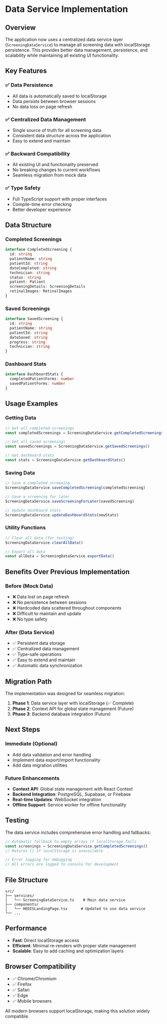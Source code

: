 # Data Service Implementation

## Overview

The application now uses a centralized data service layer (`ScreeningDataService`) to manage all screening data with localStorage persistence. This provides better data management, persistence, and scalability while maintaining all existing UI functionality.

## Key Features

### ✅ **Data Persistence**
- All data is automatically saved to localStorage
- Data persists between browser sessions
- No data loss on page refresh

### ✅ **Centralized Data Management**
- Single source of truth for all screening data
- Consistent data structure across the application
- Easy to extend and maintain

### ✅ **Backward Compatibility**
- All existing UI and functionality preserved
- No breaking changes to current workflows
- Seamless migration from mock data

### ✅ **Type Safety**
- Full TypeScript support with proper interfaces
- Compile-time error checking
- Better developer experience

## Data Structure

### Completed Screenings
```typescript
interface CompletedScreening {
  id: string
  patientName: string
  patientId: string
  dateCompleted: string
  technician: string
  status: string
  patient: Patient
  screeningDetails: ScreeningDetails
  retinalImages: RetinalImages
}
```

### Saved Screenings
```typescript
interface SavedScreening {
  id: string
  patientName: string
  patientId: string
  dateSaved: string
  progress: string
  technician: string
}
```

### Dashboard Stats
```typescript
interface DashboardStats {
  completedPatientForms: number
  savedPatientForms: number
}
```

## Usage Examples

### Getting Data
```typescript
// Get all completed screenings
const completedScreenings = ScreeningDataService.getCompletedScreenings()

// Get all saved screenings
const savedScreenings = ScreeningDataService.getSavedScreenings()

// Get dashboard stats
const stats = ScreeningDataService.getDashboardStats()
```

### Saving Data
```typescript
// Save a completed screening
ScreeningDataService.saveCompletedScreening(completedScreening)

// Save a screening for later
ScreeningDataService.saveScreeningForLater(savedScreening)

// Update dashboard stats
ScreeningDataService.updateDashboardStats(newStats)
```

### Utility Functions
```typescript
// Clear all data (for testing)
ScreeningDataService.clearAllData()

// Export all data
const allData = ScreeningDataService.exportData()
```

## Benefits Over Previous Implementation

### Before (Mock Data)
- ❌ Data lost on page refresh
- ❌ No persistence between sessions
- ❌ Hardcoded data scattered throughout components
- ❌ Difficult to maintain and update
- ❌ No type safety

### After (Data Service)
- ✅ Persistent data storage
- ✅ Centralized data management
- ✅ Type-safe operations
- ✅ Easy to extend and maintain
- ✅ Automatic data synchronization

## Migration Path

The implementation was designed for seamless migration:

1. **Phase 1**: Data service layer with localStorage (✅ Complete)
2. **Phase 2**: Context API for global state management (Future)
3. **Phase 3**: Backend database integration (Future)

## Next Steps

### Immediate (Optional)
- Add data validation and error handling
- Implement data export/import functionality
- Add data migration utilities

### Future Enhancements
- **Context API**: Global state management with React Context
- **Backend Integration**: PostgreSQL, Supabase, or Firebase
- **Real-time Updates**: WebSocket integration
- **Offline Support**: Service worker for offline functionality

## Testing

The data service includes comprehensive error handling and fallbacks:

```typescript
// Automatic fallback to empty arrays if localStorage fails
const screenings = ScreeningDataService.getCompletedScreenings()
// Returns [] if localStorage is unavailable

// Error logging for debugging
// All errors are logged to console for development
```

## File Structure

```
src/
├── services/
│   └── ScreeningDataService.ts    # Main data service
├── components/
│   └── HEDISLandingPage.tsx      # Updated to use data service
└── ...
```

## Performance

- **Fast**: Direct localStorage access
- **Efficient**: Minimal re-renders with proper state management
- **Scalable**: Easy to add caching and optimization layers

## Browser Compatibility

- ✅ Chrome/Chromium
- ✅ Firefox
- ✅ Safari
- ✅ Edge
- ✅ Mobile browsers

All modern browsers support localStorage, making this solution widely compatible. 